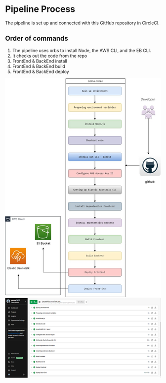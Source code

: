 # Pipeline Process

The pipeline is set up and connected with this GitHub repository in CircleCI.

## Order of commands

1. The pipeline uses orbs to install Node, the AWS CLI, and the EB CLI.
2. It checks out the code from the repo
3. FrontEnd & BackEnd install
4. FrontEnd & BackEnd build
5. FrontEnd & BackEnd deploy

![pipline Digram](pipline-circleci.png)
![CircleCi pipline](Screenshots/CircleCi.png)
